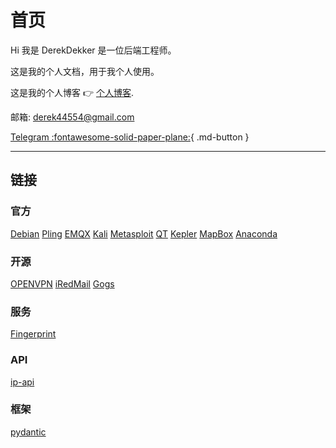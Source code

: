 # 首页

Hi 我是 DerekDekker 是一位后端工程师。

这是我的个人文档，用于我个人使用。

这是我的个人博客 👉 [个人博客](https://derekdekker.com).

邮箱: derek44554@gmail.com

[Telegram :fontawesome-solid-paper-plane:](https://t.me/derek44554){ .md-button }

---
## 链接

### 官方

[Debian](https://www.debian.org)
[Pling](https://www.pling.com)
[EMQX](https://www.emqx.io/zh)
[Kali](https://www.kali.org)
[Metasploit](https://www.metasploit.com)
[QT](https://www.qt.io)
[Kepler](https://kepler.gl)
[MapBox](https://www.mapbox.com)
[Anaconda](https://www.anaconda.com)


### 开源

[OPENVPN](https://openvpn.net)
[iRedMail](https://iredmail.org)
[Gogs](https://gogs.io)

### 服务

[Fingerprint](https://fingerprint.com)

### API

[ip-api](https://ip-api.com/docs)

### 框架

[pydantic](https://docs.pydantic.dev)

